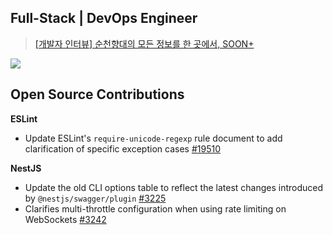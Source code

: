 ## Full-Stack | DevOps Engineer

> [[개발자 인터뷰] 순천향대의 모든 정보를 한 곳에서, SOON+](http://news.sch.ac.kr/news/articleView.html?idxno=1222)  


<img src="https://go-skill-icons.vercel.app/api/icons?i=python,js,ts,nestjs,fastapi,golang,aws&titles=true"/>


## Open Source Contributions
**ESLint**
- Update ESLint's `require-unicode-regexp` rule document to add clarification of specific exception cases [#19510](https://github.com/eslint/eslint/pull/19510)

**NestJS**
- Update the old CLI options table to reflect the latest changes introduced by `@nestjs/swagger/plugin` [#3225](https://github.com/nestjs/docs.nestjs.com/pull/3225)
- Clarifies multi-throttle configuration when using rate limiting on WebSockets [#3242](https://github.com/nestjs/docs.nestjs.com/pull/3242)
